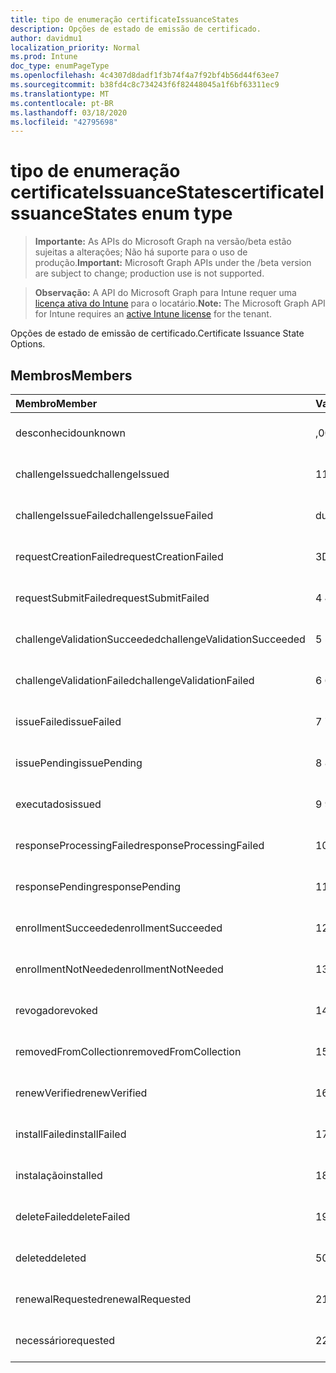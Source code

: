 ```yaml
---
title: tipo de enumeração certificateIssuanceStates
description: Opções de estado de emissão de certificado.
author: davidmu1
localization_priority: Normal
ms.prod: Intune
doc_type: enumPageType
ms.openlocfilehash: 4c4307d8dadf1f3b74f4a7f92bf4b56d44f63ee7
ms.sourcegitcommit: b38fd4c8c734243f6f82448045a1f6bf63311ec9
ms.translationtype: MT
ms.contentlocale: pt-BR
ms.lasthandoff: 03/18/2020
ms.locfileid: "42795698"
---
```

# <a name="certificateissuancestates-enum-type"></a><span data-ttu-id="1bd4c-103">tipo de enumeração certificateIssuanceStates</span><span class="sxs-lookup"><span data-stu-id="1bd4c-103">certificateIssuanceStates enum type</span></span>

> <span data-ttu-id="1bd4c-104">**Importante:** As APIs do Microsoft Graph na versão/beta estão sujeitas a alterações; Não há suporte para o uso de produção.</span><span class="sxs-lookup"><span data-stu-id="1bd4c-104">**Important:** Microsoft Graph APIs under the /beta version are subject to change; production use is not supported.</span></span>

> <span data-ttu-id="1bd4c-105">**Observação:** A API do Microsoft Graph para Intune requer uma [licença ativa do Intune](https://go.microsoft.com/fwlink/?linkid=839381) para o locatário.</span><span class="sxs-lookup"><span data-stu-id="1bd4c-105">**Note:** The Microsoft Graph API for Intune requires an [active Intune license](https://go.microsoft.com/fwlink/?linkid=839381) for the tenant.</span></span>

<span data-ttu-id="1bd4c-106">Opções de estado de emissão de certificado.</span><span class="sxs-lookup"><span data-stu-id="1bd4c-106">Certificate Issuance State Options.</span></span>

## <a name="members"></a><span data-ttu-id="1bd4c-107">Membros</span><span class="sxs-lookup"><span data-stu-id="1bd4c-107">Members</span></span>
|<span data-ttu-id="1bd4c-108">Membro</span><span class="sxs-lookup"><span data-stu-id="1bd4c-108">Member</span></span>|<span data-ttu-id="1bd4c-109">Valor</span><span class="sxs-lookup"><span data-stu-id="1bd4c-109">Value</span></span>|<span data-ttu-id="1bd4c-110">Descrição</span><span class="sxs-lookup"><span data-stu-id="1bd4c-110">Description</span></span>|
|:---|:---|:---|
|<span data-ttu-id="1bd4c-111">desconhecido</span><span class="sxs-lookup"><span data-stu-id="1bd4c-111">unknown</span></span>|<span data-ttu-id="1bd4c-112">,0</span><span class="sxs-lookup"><span data-stu-id="1bd4c-112">0</span></span>|<span data-ttu-id="1bd4c-113">Ainda não documentado</span><span class="sxs-lookup"><span data-stu-id="1bd4c-113">Not yet documented</span></span>|
|<span data-ttu-id="1bd4c-114">challengeIssued</span><span class="sxs-lookup"><span data-stu-id="1bd4c-114">challengeIssued</span></span>|<span data-ttu-id="1bd4c-115">1</span><span class="sxs-lookup"><span data-stu-id="1bd4c-115">1</span></span>|<span data-ttu-id="1bd4c-116">Ainda não documentado</span><span class="sxs-lookup"><span data-stu-id="1bd4c-116">Not yet documented</span></span>|
|<span data-ttu-id="1bd4c-117">challengeIssueFailed</span><span class="sxs-lookup"><span data-stu-id="1bd4c-117">challengeIssueFailed</span></span>|<span data-ttu-id="1bd4c-118">duas</span><span class="sxs-lookup"><span data-stu-id="1bd4c-118">2</span></span>|<span data-ttu-id="1bd4c-119">Ainda não documentado</span><span class="sxs-lookup"><span data-stu-id="1bd4c-119">Not yet documented</span></span>|
|<span data-ttu-id="1bd4c-120">requestCreationFailed</span><span class="sxs-lookup"><span data-stu-id="1bd4c-120">requestCreationFailed</span></span>|<span data-ttu-id="1bd4c-121">3D</span><span class="sxs-lookup"><span data-stu-id="1bd4c-121">3</span></span>|<span data-ttu-id="1bd4c-122">Ainda não documentado</span><span class="sxs-lookup"><span data-stu-id="1bd4c-122">Not yet documented</span></span>|
|<span data-ttu-id="1bd4c-123">requestSubmitFailed</span><span class="sxs-lookup"><span data-stu-id="1bd4c-123">requestSubmitFailed</span></span>|<span data-ttu-id="1bd4c-124">4 </span><span class="sxs-lookup"><span data-stu-id="1bd4c-124">4</span></span>|<span data-ttu-id="1bd4c-125">Ainda não documentado</span><span class="sxs-lookup"><span data-stu-id="1bd4c-125">Not yet documented</span></span>|
|<span data-ttu-id="1bd4c-126">challengeValidationSucceeded</span><span class="sxs-lookup"><span data-stu-id="1bd4c-126">challengeValidationSucceeded</span></span>|<span data-ttu-id="1bd4c-127">5 </span><span class="sxs-lookup"><span data-stu-id="1bd4c-127">5</span></span>|<span data-ttu-id="1bd4c-128">Ainda não documentado</span><span class="sxs-lookup"><span data-stu-id="1bd4c-128">Not yet documented</span></span>|
|<span data-ttu-id="1bd4c-129">challengeValidationFailed</span><span class="sxs-lookup"><span data-stu-id="1bd4c-129">challengeValidationFailed</span></span>|<span data-ttu-id="1bd4c-130">6 </span><span class="sxs-lookup"><span data-stu-id="1bd4c-130">6</span></span>|<span data-ttu-id="1bd4c-131">Ainda não documentado</span><span class="sxs-lookup"><span data-stu-id="1bd4c-131">Not yet documented</span></span>|
|<span data-ttu-id="1bd4c-132">issueFailed</span><span class="sxs-lookup"><span data-stu-id="1bd4c-132">issueFailed</span></span>|<span data-ttu-id="1bd4c-133">7 </span><span class="sxs-lookup"><span data-stu-id="1bd4c-133">7</span></span>|<span data-ttu-id="1bd4c-134">Ainda não documentado</span><span class="sxs-lookup"><span data-stu-id="1bd4c-134">Not yet documented</span></span>|
|<span data-ttu-id="1bd4c-135">issuePending</span><span class="sxs-lookup"><span data-stu-id="1bd4c-135">issuePending</span></span>|<span data-ttu-id="1bd4c-136">8 </span><span class="sxs-lookup"><span data-stu-id="1bd4c-136">8</span></span>|<span data-ttu-id="1bd4c-137">Ainda não documentado</span><span class="sxs-lookup"><span data-stu-id="1bd4c-137">Not yet documented</span></span>|
|<span data-ttu-id="1bd4c-138">executados</span><span class="sxs-lookup"><span data-stu-id="1bd4c-138">issued</span></span>|<span data-ttu-id="1bd4c-139">9 </span><span class="sxs-lookup"><span data-stu-id="1bd4c-139">9</span></span>|<span data-ttu-id="1bd4c-140">Ainda não documentado</span><span class="sxs-lookup"><span data-stu-id="1bd4c-140">Not yet documented</span></span>|
|<span data-ttu-id="1bd4c-141">responseProcessingFailed</span><span class="sxs-lookup"><span data-stu-id="1bd4c-141">responseProcessingFailed</span></span>|<span data-ttu-id="1bd4c-142">10 </span><span class="sxs-lookup"><span data-stu-id="1bd4c-142">10</span></span>|<span data-ttu-id="1bd4c-143">Ainda não documentado</span><span class="sxs-lookup"><span data-stu-id="1bd4c-143">Not yet documented</span></span>|
|<span data-ttu-id="1bd4c-144">responsePending</span><span class="sxs-lookup"><span data-stu-id="1bd4c-144">responsePending</span></span>|<span data-ttu-id="1bd4c-145">11</span><span class="sxs-lookup"><span data-stu-id="1bd4c-145">11</span></span>|<span data-ttu-id="1bd4c-146">Ainda não documentado</span><span class="sxs-lookup"><span data-stu-id="1bd4c-146">Not yet documented</span></span>|
|<span data-ttu-id="1bd4c-147">enrollmentSucceeded</span><span class="sxs-lookup"><span data-stu-id="1bd4c-147">enrollmentSucceeded</span></span>|<span data-ttu-id="1bd4c-148">12 </span><span class="sxs-lookup"><span data-stu-id="1bd4c-148">12</span></span>|<span data-ttu-id="1bd4c-149">Ainda não documentado</span><span class="sxs-lookup"><span data-stu-id="1bd4c-149">Not yet documented</span></span>|
|<span data-ttu-id="1bd4c-150">enrollmentNotNeeded</span><span class="sxs-lookup"><span data-stu-id="1bd4c-150">enrollmentNotNeeded</span></span>|<span data-ttu-id="1bd4c-151">13 </span><span class="sxs-lookup"><span data-stu-id="1bd4c-151">13</span></span>|<span data-ttu-id="1bd4c-152">Ainda não documentado</span><span class="sxs-lookup"><span data-stu-id="1bd4c-152">Not yet documented</span></span>|
|<span data-ttu-id="1bd4c-153">revogado</span><span class="sxs-lookup"><span data-stu-id="1bd4c-153">revoked</span></span>|<span data-ttu-id="1bd4c-154">14 </span><span class="sxs-lookup"><span data-stu-id="1bd4c-154">14</span></span>|<span data-ttu-id="1bd4c-155">Ainda não documentado</span><span class="sxs-lookup"><span data-stu-id="1bd4c-155">Not yet documented</span></span>|
|<span data-ttu-id="1bd4c-156">removedFromCollection</span><span class="sxs-lookup"><span data-stu-id="1bd4c-156">removedFromCollection</span></span>|<span data-ttu-id="1bd4c-157">15 </span><span class="sxs-lookup"><span data-stu-id="1bd4c-157">15</span></span>|<span data-ttu-id="1bd4c-158">Ainda não documentado</span><span class="sxs-lookup"><span data-stu-id="1bd4c-158">Not yet documented</span></span>|
|<span data-ttu-id="1bd4c-159">renewVerified</span><span class="sxs-lookup"><span data-stu-id="1bd4c-159">renewVerified</span></span>|<span data-ttu-id="1bd4c-160">16 </span><span class="sxs-lookup"><span data-stu-id="1bd4c-160">16</span></span>|<span data-ttu-id="1bd4c-161">Ainda não documentado</span><span class="sxs-lookup"><span data-stu-id="1bd4c-161">Not yet documented</span></span>|
|<span data-ttu-id="1bd4c-162">installFailed</span><span class="sxs-lookup"><span data-stu-id="1bd4c-162">installFailed</span></span>|<span data-ttu-id="1bd4c-163">17 </span><span class="sxs-lookup"><span data-stu-id="1bd4c-163">17</span></span>|<span data-ttu-id="1bd4c-164">Ainda não documentado</span><span class="sxs-lookup"><span data-stu-id="1bd4c-164">Not yet documented</span></span>|
|<span data-ttu-id="1bd4c-165">instalação</span><span class="sxs-lookup"><span data-stu-id="1bd4c-165">installed</span></span>|<span data-ttu-id="1bd4c-166">18 </span><span class="sxs-lookup"><span data-stu-id="1bd4c-166">18</span></span>|<span data-ttu-id="1bd4c-167">Ainda não documentado</span><span class="sxs-lookup"><span data-stu-id="1bd4c-167">Not yet documented</span></span>|
|<span data-ttu-id="1bd4c-168">deleteFailed</span><span class="sxs-lookup"><span data-stu-id="1bd4c-168">deleteFailed</span></span>|<span data-ttu-id="1bd4c-169">19</span><span class="sxs-lookup"><span data-stu-id="1bd4c-169">19</span></span>|<span data-ttu-id="1bd4c-170">Ainda não documentado</span><span class="sxs-lookup"><span data-stu-id="1bd4c-170">Not yet documented</span></span>|
|<span data-ttu-id="1bd4c-171">deleted</span><span class="sxs-lookup"><span data-stu-id="1bd4c-171">deleted</span></span>|<span data-ttu-id="1bd4c-172">508</span><span class="sxs-lookup"><span data-stu-id="1bd4c-172">20</span></span>|<span data-ttu-id="1bd4c-173">Ainda não documentado</span><span class="sxs-lookup"><span data-stu-id="1bd4c-173">Not yet documented</span></span>|
|<span data-ttu-id="1bd4c-174">renewalRequested</span><span class="sxs-lookup"><span data-stu-id="1bd4c-174">renewalRequested</span></span>|<span data-ttu-id="1bd4c-175">21</span><span class="sxs-lookup"><span data-stu-id="1bd4c-175">21</span></span>|<span data-ttu-id="1bd4c-176">Ainda não documentado</span><span class="sxs-lookup"><span data-stu-id="1bd4c-176">Not yet documented</span></span>|
|<span data-ttu-id="1bd4c-177">necessário</span><span class="sxs-lookup"><span data-stu-id="1bd4c-177">requested</span></span>|<span data-ttu-id="1bd4c-178">22</span><span class="sxs-lookup"><span data-stu-id="1bd4c-178">22</span></span>|<span data-ttu-id="1bd4c-179">Ainda não documentado</span><span class="sxs-lookup"><span data-stu-id="1bd4c-179">Not yet documented</span></span>|



